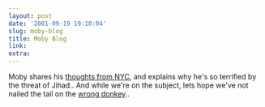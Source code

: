 ```yaml
---
layout: post
date: '2001-09-19 19:10:04'
slug: moby-blog
title: Moby Blog
link: 
extra: 
---
```


Moby shares his [thoughts from NYC](http://www.moby-online.com/cms/viewalldiary.asp), and explains why he's so terrified by the threat of Jihad..
And while we're on the subject, lets hope we've not nailed the tail on the [wrong donkey](http://www.janes.com/security/international_security/news/fr/fr010919_1_n.shtml)..